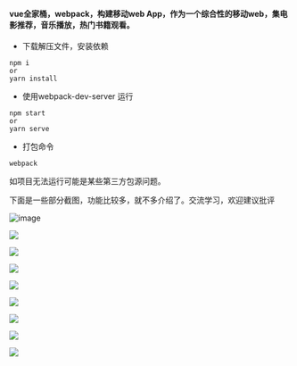 #### vue全家桶，webpack，构建移动web App，作为一个综合性的移动web，集电影推荐，音乐播放，热门书籍观看。

+ 下载解压文件，安装依赖

```
npm i 
or
yarn install

```

+ 使用webpack-dev-server 运行

```
npm start
or
yarn serve

```

+ 打包命令

```
webpack
```

如项目无法运行可能是某些第三方包源问题。

下面是一些部分截图，功能比较多，就不多介绍了。交流学习，欢迎建议批评

![image](https://github.com/LOVINGFINE/finest_app/public/finest/1.png)

![](https://github.com/LOVINGFINE/finest_app/public/finest/2.png)

![](https://github.com/LOVINGFINE/finest_app/public/finest/3.png)

![](https://github.com/LOVINGFINE/finest_app/public/finest/4.png)

![](https://github.com/LOVINGFINE/finest_app/public/finest/5.png)

![](https://github.com/LOVINGFINE/finest_app/public/finest/6.png)

![](https://github.com/LOVINGFINE/finest_app/public/finest/7.png)

![](https://github.com/LOVINGFINE/finest_app/public/finest/8.png)

![](https://github.com/LOVINGFINE/finest_app/public/finest/9.png)

